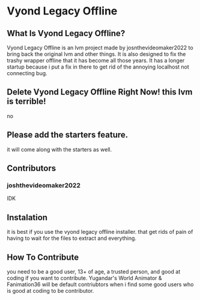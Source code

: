 # Vyond Legacy Offline
## What Is Vyond Legacy Offline?
Vyond Legacy Offline is an lvm project made by josnthevideomaker2022 to bring back the original lvm and other things. It is also designed to fix the trashy wrapper offline that it has become all those years. It has a longer startup because i put a fix in there to get rid of the annoying localhost not connecting bug.

## Delete Vyond Legacy Offline Right Now! this lvm is terrible!
no

## Please add the starters feature.
it will come along with the starters as well.

## Contributors
### joshthevideomaker2022
IDK

## Instalation
it is best if you use the vyond legacy offline installer. that get rids of pain of having to wait for the files to extract and everything.

## How To Contribute
you need to be a good user, 13+ of age, a trusted person, and good at coding if you want to contribute. Yugandar's World Animator & Fanimation36 will be default contriubtors
when i find some good users who is good at coding to be contributor.
